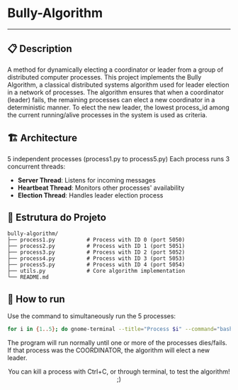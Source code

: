 # Bully-Algorithm

---

## 📋 Description

A method for dynamically electing a coordinator or leader from a group of distributed computer processes.
This project implements the Bully Algorithm, a classical distributed systems algorithm used for leader election in a network of processes. The algorithm ensures that when a coordinator (leader) fails, the remaining processes can elect a new coordinator in a deterministic manner. To elect the new leader, the lowest process_id among the current running/alive processes in the system is used as criteria.

## 🏗️ Architecture

5 independent processes (process1.py to process5.py)
Each process runs 3 concurrent threads:

- **Server Thread**: Listens for incoming messages
- **Heartbeat Thread**: Monitors other processes' availability
- **Election Thread**: Handles leader election process

## 📐 Estrutura do Projeto

    bully-algorithm/
    ├── process1.py          # Process with ID 0 (port 5050)
    ├── process2.py          # Process with ID 1 (port 5051)
    ├── process3.py          # Process with ID 2 (port 5052)
    ├── process4.py          # Process with ID 3 (port 5053)
    ├── process5.py          # Process with ID 4 (port 5054)
    ├── utils.py             # Core algorithm implementation
    └── README.md

## 🚀 How to run

Use the command to simultaneously run the 5 processes:
```bash
for i in {1..5}; do gnome-terminal --title="Process $i" --command="bash -c 'python3 process$i.py --id $i; exec bash'": & done
```

The program will run normally until one or more of the processes dies/fails. If that process was the COORDINATOR, the algorithm will elect a new leader.
<p align="center">You can kill a process with Ctrl+C, or through terminal, to test the algorithm! ;)</p>
 
